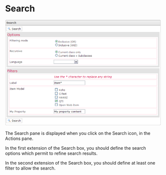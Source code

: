 <!--
parent:
    title: Manage_Items
author:
    - 'Jérôme Bogaerts'
created_at: '2012-04-12 16:47:40'
updated_at: '2013-03-13 13:31:28'
tags:
    - 'Manage Items'
-->

Search
======

![](../resources/search_items.png)

The Search pane is displayed when you click on the Search icon, in the Actions pane.

In the first extension of the Search box, you should define the search options which permit to refine search results.

In the second extension of the Search box, you should define at least one filter to allow the search.

